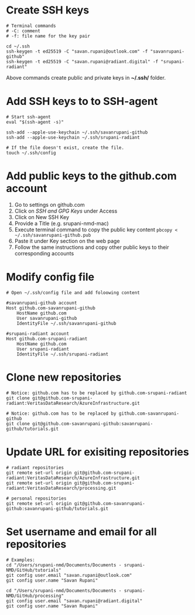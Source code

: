 # Create SSH keys
```
# Terminal commands
# -C: comment
# -f: file name for the key pair

cd ~/.ssh
ssh-keygen -t ed25519 -C "savan.rupani@outlook.com" -f "savanrupani-github"
ssh-keygen -t ed25519 -C "savan.rupani@radiant.digital" -f "srupani-radiant"
```

Above commands create public and private keys in **~/.ssh/** folder.

# Add SSH keys to to SSH-agent
```
# Start ssh-agent
eval "$(ssh-agent -s)"

ssh-add --apple-use-keychain ~/.ssh/savanrupani-github
ssh-add --apple-use-keychain ~/.ssh/srupani-radiant

# If the file doesn't exist, create the file.
touch ~/.ssh/config
```

# Add public keys to the github.com account
1. Go to settings on github.com
2. Click on *SSH and GPG Keys* under Access
3. Click on New SSH Key
4. Provide a Title (e.g. srupani-nmd-mac)
5. Execute terminal command to copy the public key content `pbcopy < ~/.ssh/savanrupani-github.pub`
6. Paste it under Key section on the web page
7. Follow the same instructions and copy other public keys to their corresponding accounts

# Modify config file
```
# Open ~/.ssh/config file and add foloowing content

#savanrupani-github account
Host github.com-savanrupani-github
    HostName github.com
    User savanrupani-github
    IdentityFile ~/.ssh/savanrupani-github

#srupani-radiant account
Host github.com-srupani-radiant
    HostName github.com
    User srupani-radiant
    IdentityFile ~/.ssh/srupani-radiant
```

# Clone new repositories
```
# Notice: github.com has to be replaced by github.com-srupani-radiant
git clone git@github.com-srupani-radiant:VeritasDataResearch/AzureInfrastructure.git

# Notice: github.com has to be replaced by github.com-savanrupani-github
git clone git@github.com-savanrupani-github:savanrupani-github/tutorials.git
```

# Update URL for exisiting repositories
```
# radiant repositories
git remote set-url origin git@github.com-srupani-radiant:VeritasDataResearch/AzureInfrastructure.git
git remote set-url origin git@github.com-srupani-radiant:VeritasDataResearch/processing.git

# personal repositories
git remote set-url origin git@github.com-savanrupani-github:savanrupani-github/tutorials.git
```

# Set username and email for all repositories
```
# Examples:
cd "/Users/srupani-nmd/Documents/Documents - srupani-NMD/GitHub/tutorials"
git config user.email "savan.rupani@outlook.com"
git config user.name "Savan Rupani"

cd "/Users/srupani-nmd/Documents/Documents - srupani-NMD/GitHub/processing"
git config user.email "savan.rupani@radiant.digital"
git config user.name "Savan Rupani"

```
